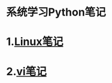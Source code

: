 # 系统学习Python笔记
# 1.[Linux笔记](https://github.com/JackKuo666/Python_notes/blob/master/Learning_notes/1.linux%E7%AC%94%E8%AE%B0.md)
# 2.[vi笔记](https://github.com/JackKuo666/Python_notes/blob/master/Learning_notes/2.vi_%E7%AC%94%E8%AE%B0/vi%E2%80%94%E7%BB%88%E7%AB%AF%E4%B8%AD%E7%9A%84%E7%BC%96%E8%BE%91%E5%99%A8.md)
